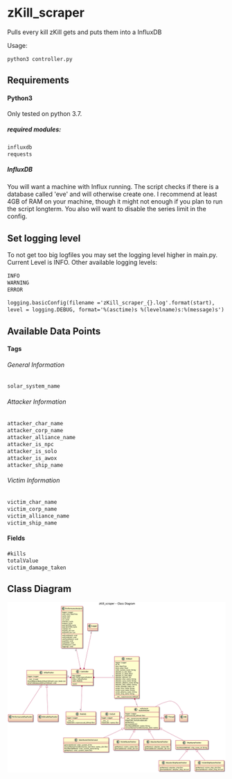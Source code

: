 # zKill_scraper
Pulls every kill zKill gets and puts them into a InfluxDB

Usage:
```
python3 controller.py
```

## Requirements

#### Python3
Only tested on python 3.7.
##### required modules:
```
influxdb
requests
```
##### InfluxDB
You will want a machine with Influx running. The script checks if there is a database called
'eve' and will otherwise create one. I recommend at least 4GB of RAM on your machine, though 
it might not enough if you plan to run the script longterm.
You also will want to disable the series limit in the config.


## Set logging level

To not get too big logfiles you may set the logging level higher in main.py. Current Level is INFO.
Other available logging levels:
  ```
  INFO
  WARNING
  ERROR
  ```
  ```
  logging.basicConfig(filename ='zKill_scraper_{}.log'.format(start), level = logging.DEBUG, format='%(asctime)s %(levelname)s:%(message)s')
  ```

## Available Data Points

#### Tags

###### General Information
```
solar_system_name
```

###### Attacker Information
```
attacker_char_name
attacker_corp_name
attacker_alliance_name
attacker_is_npc
attacker_is_solo
attacker_is_awox
attacker_ship_name
```

###### Victim Information
```
victim_char_name
victim_corp_name
victim_alliance_name
victim_ship_name
```
#### Fields

```
#kills
totalValue
victim_damage_taken
```

## Class Diagram
![Class Diagramm](UML.png)

